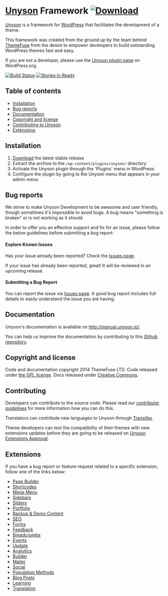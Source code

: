 # [Unyson](https://wordpress.org/plugins/unyson/) Framework [ ![Download](https://rawgit.com/ThemeFuse/Unyson/master/.github/img/download-stable-version.svg) ](https://github.com/ThemeFuse/Unyson/releases/latest)

[Unyson](http://unyson.io/) is a framework for [WordPress](http://wordpress.org/) that facilitates the development of a theme.

This framework was created from the ground up by the team behind [ThemeFuse](http://themefuse.com/) from the desire to empower developers to build outstanding WordPress themes fast and easy.

If you are not a developer, please use the [Unyson plugin page](https://wordpress.org/plugins/unyson/) on WordPress.org.

[![Build Status](https://travis-ci.org/ThemeFuse/Unyson.svg?branch=master)](https://travis-ci.org/ThemeFuse/Unyson) [![Stories in Ready](https://badge.waffle.io/ThemeFuse/Unyson.svg?label=ready&title=Ready)](http://waffle.io/ThemeFuse/Unyson)

## Table of contents

* [Installation](#installation)
* [Bug reports](#bug-reports)
* [Documentation](#documentation)
* [Copyright and license](#copyright-and-license)
* [Contributing to Unyson](#contributing)
* [Extensions](#extensions)

## Installation

1. [Download](https://github.com/ThemeFuse/Unyson/releases/latest) the latest stable release
2. Extract the archive to the `/wp-content/plugins/unyson/` directory
3. Activate the Unyson plugin through the 'Plugins' menu in WordPress
4. Configure the plugin by going to the Unyson menu that appears in your admin menu

## Bug reports

We strive to make Unyson Development  to be awesome and user friendly, though sometimes it's impossible to avoid bugs.
A bug means "something is broken" or is not working as it should.

In order to offer you an effective support and fix for an issue, please follow the below guidelines before submitting a bug report:

#### Explore Known Issues

Has your issue already been reported? Check the [Issues page](https://github.com/ThemeFuse/Unyson/issues).

If your issue has already been reported, great! It will be reviewed in an upcoming release.

#### Submitting a Bug Report

You can report the issue via [Issues page](https://github.com/ThemeFuse/Unyson/issues).
A good bug report includes full details to easily understand the issue you are having.

## Documentation

Unyson's documentation is available on http://manual.unyson.io/.

You can help us improve the documentation by contributing to this [Github repository](https://github.com/ThemeFuse/Unyson-Documentation).

## Copyright and license

Code and documentation copyright 2014 ThemeFuse LTD. Code released under [the GPL license](https://github.com/ThemeFuse/Unyson/blob/master/framework/LICENSE). Docs released under [Creative Commons](https://github.com/ThemeFuse/Unyson-Documentation/blob/master/LICENSE).

## Contributing

Developers can contribute to the source code. Please read our [contributor guidelines](https://github.com/ThemeFuse/Unyson/blob/master/CONTRIBUTING.md) for more information how you can do this.

Translators can contribute new languages to Unyson through [Transifex](https://www.transifex.com/projects/p/unyson/).

Theme developers can test the compatibility of their themes with new extensions updates before they are going to be released on [Unyson Extensions Approval](https://github.com/ThemeFuse/Unyson-Extensions-Approval).

## Extensions

If you have a bug report or feature request related to a specific extension, follow one of the links below:

* [Page Builder](https://github.com/ThemeFuse/Unyson-PageBuilder-Extension)
* [Shortcodes](https://github.com/ThemeFuse/Unyson-Shortcodes-Extension)
* [Mega Menu](https://github.com/ThemeFuse/Unyson-MegaMenu-Extension)
* [Sidebars](https://github.com/ThemeFuse/Unyson-Sidebars-Extension)
* [Sliders](https://github.com/ThemeFuse/Unyson-Sliders-Extension)
* [Portfolio](https://github.com/ThemeFuse/Unyson-Portfolio-Extension)
* [Backup & Demo Content](https://github.com/ThemeFuse/Unyson-Backups-Extension)
* [SEO](https://github.com/ThemeFuse/Unyson-SEO-Extension)
* [Forms](https://github.com/ThemeFuse/Unyson-Forms-Extension)
* [Feedback](https://github.com/ThemeFuse/Unyson-Feedback-Extension)
* [Breadcrumbs](https://github.com/ThemeFuse/Unyson-Breadcrumbs-Extension)
* [Events](https://github.com/ThemeFuse/Unyson-Events-Extension)
* [Update](https://github.com/ThemeFuse/Unyson-Update-Extension)
* [Analytics](https://github.com/ThemeFuse/Unyson-Analytics-Extension)
* [Builder](https://github.com/ThemeFuse/Unyson-Builder-Extension)
* [Mailer](https://github.com/ThemeFuse/Unyson-Mailer-Extension)
* [Social](https://github.com/ThemeFuse/Unyson-Social-Extension)
* [Population Methods](https://github.com/ThemeFuse/Unyson-PopulationMethods-Extension)
* [Blog Posts](https://github.com/ThemeFuse/Unyson-Blog-Extension)
* [Learning](https://github.com/ThemeFuse/Unyson-Learning-Extension)
* [Translation](https://github.com/ThemeFuse/Unyson-Translation-Extension)

